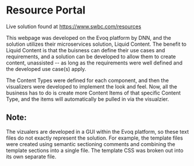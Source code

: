 # Resource Portal

Live solution found at https://www.swbc.com/resources

This webpage was developed on the Evoq platform by DNN, and the solution utilizes their microservices solution, Liquid Content. The benefit to Liquid Content
is that the buisness can define their use cases and requirements, and a solution can be developed to allow them to create content, unassisted -- as long as the
requirements were well defined and the developed use case(s) apply.

The Content Types were defined for each component, and then the visualizers were developed to implement the look and feel. Now, all the business has to do is
create more Content Items of that specific Content Type, and the items will automatically be pulled in via the visualzier. 

## Note:
The vizualers are developed in a GUI within the Evoq platform, so these text files do not exactly represent the solution. For example, the template files were 
created using semantic sectioning comments and combining the template sections into a single file. The template CSS was broken out into its own separate file.
